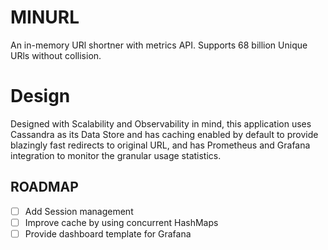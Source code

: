 # MINURL
An in-memory URl shortner with metrics API. Supports 68 billion Unique URls without collision.

# Design
Designed with Scalability and Observability in mind, this application uses Cassandra as its Data Store and has caching enabled by default
to provide blazingly fast redirects to original URL, and has Prometheus and Grafana integration to monitor the granular usage statistics.

## ROADMAP
- [ ] Add Session management
- [ ] Improve cache by using concurrent HashMaps
- [ ] Provide dashboard template for Grafana
